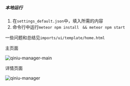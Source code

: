 ##### 本地运行

1. 在`settings_default.json`中，填入所需的内容
2. 命令行中运行`meteor npm install　&& meteor npm start`

一些问题和总结见`imports/ui/template/home.html`

主页面

![qiniu-manager-main](http://image.wangjuntao.com/qiniu-manager-main.png?imageView2/2/w/600/h/300/interlace/0/q/100)

详情页面

![qiniu-manager](http://image.wangjuntao.com/qiniu-manager-detail.png?imageView2/2/w/600/h/300/interlace/0/q/100)
